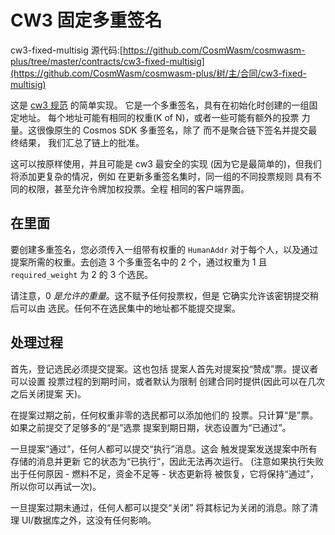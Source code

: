 # CW3 固定多重签名

cw3-fixed-multisig 源代码:[https://github.com/CosmWasm/cosmwasm-plus/tree/master/contracts/cw3-fixed-multisig](https://github.com/CosmWasm/cosmwasm-plus/树/主/合同/cw3-fixed-multisig)

这是 [cw3 规范](01-spec.md) 的简单实现。
它是一个多重签名，具有在初始化时创建的一组固定地址。
每个地址可能有相同的权重(K of N)，或者一些可能有额外的投票
力量。这很像原生的 Cosmos SDK 多重签名，除了
而不是聚合链下签名并提交最终结果，
我们汇总了链上的批准。

这可以按原样使用，并且可能是 cw3 最安全的实现
(因为它是最简单的)，但我们将添加更复杂的情况，例如
在更新多重签名集时，同一组的不同投票规则
具有不同的权限，甚至允许令牌加权投票。全程
相同的客户端界面。

## 在里面

要创建多重签名，您必须传入一组带有权重的 `HumanAddr`
对于每个人，以及通过提案所需的权重。去创造
3 个多重签名中的 2 个，通过权重为 1 且 `required_weight` 为 2 的 3 个选民。

请注意，0 *是允许的重量*。这不赋予任何投票权，但是
它确实允许该密钥提交稍后可以由
选民。任何不在选民集中的地址都不能提交提案。

## 处理过程

首先，登记选民必须提交提案。这也包括
提案人首先对提案投“赞成”票。提议者可以设置
投票过程的到期时间，或者默认为限制
创建合同时提供(因此可以在几次之后关闭提案
天)。

在提案过期之前，任何权重非零的选民都可以添加他们的
投票。只计算“是”票。如果之前提交了足够多的“是”选票
提案到期日期，状态设置为“已通过”。

一旦提案“通过”，任何人都可以提交“执行”消息。这会
触发提案发送提案中所有存储的消息并更新
它的状态为“已执行”，因此无法再次运行。 (注意如果执行失败
出于任何原因 - 燃料不足，资金不足等 - 状态更新将
被恢复，它将保持“通过”，所以你可以再试一次)。

一旦提案过期未通过，任​​何人都可以提交“关闭”
将其标记为关闭的消息。除了清理 UI/数据库之外，这没有任何影响。
